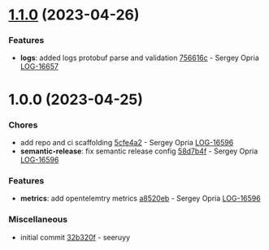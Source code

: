 # [1.1.0](https://github.com/answerbook/opentelemetry-rs/compare/v1.0.0...v1.1.0) (2023-04-26)


### Features

* **logs**: added logs protobuf parse and validation [756616c](https://github.com/answerbook/opentelemetry-rs/commit/756616cfb3a93c6228fad5291c36a10957bbfff7) - Sergey Opria [LOG-16657](https://logdna.atlassian.net/browse/LOG-16657)

# 1.0.0 (2023-04-25)


### Chores

* add repo and ci scaffolding [5cfe4a2](https://github.com/answerbook/opentelemetry-rs/commit/5cfe4a2d80bdef18220b6d048aa7a3c648030d62) - Sergey Opria [LOG-16596](https://logdna.atlassian.net/browse/LOG-16596)
* **semantic-release**: fix semantic release config [58d7b4f](https://github.com/answerbook/opentelemetry-rs/commit/58d7b4fbf47c61e54c24c144b8f546b93238cab2) - Sergey Opria [LOG-16596](https://logdna.atlassian.net/browse/LOG-16596)


### Features

* **metrics**: add opentelemtry metrics [a8520eb](https://github.com/answerbook/opentelemetry-rs/commit/a8520eb0f685affaf9acdfa13de2936bc8670fc0) - Sergey Opria [LOG-16596](https://logdna.atlassian.net/browse/LOG-16596)


### Miscellaneous

* initial commit [32b320f](https://github.com/answerbook/opentelemetry-rs/commit/32b320ff7efcfc6f1c9459c3648c1f37f236424e) - seeruyy
